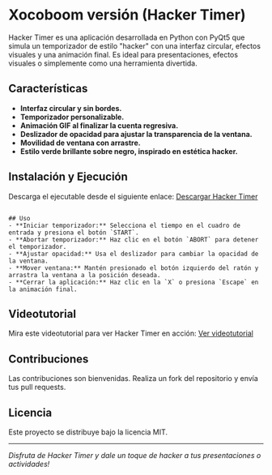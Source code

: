 
# Xocoboom versión (Hacker Timer)

Hacker Timer es una aplicación desarrollada en Python con PyQt5 que simula un temporizador de estilo "hacker" con una interfaz circular, efectos visuales y una animación final. Es ideal para presentaciones, efectos visuales o simplemente como una herramienta divertida.

## Características
- **Interfaz circular y sin bordes.**
- **Temporizador personalizable.**
- **Animación GIF al finalizar la cuenta regresiva.**
- **Deslizador de opacidad para ajustar la transparencia de la ventana.**
- **Movilidad de ventana con arrastre.**
- **Estilo verde brillante sobre negro, inspirado en estética hacker.**



## Instalación y Ejecución
 Descarga el ejecutable desde el siguiente enlace:
   [Descargar Hacker Timer](https://drive.google.com/file/d/1ba6Y7Yvi1NEAieWGekX9x5g3cPYraDhx/view?usp=sharing)


```

## Uso
- **Iniciar temporizador:** Selecciona el tiempo en el cuadro de entrada y presiona el botón `START`.
- **Abortar temporizador:** Haz clic en el botón `ABORT` para detener el temporizador.
- **Ajustar opacidad:** Usa el deslizador para cambiar la opacidad de la ventana.
- **Mover ventana:** Mantén presionado el botón izquierdo del ratón y arrastra la ventana a la posición deseada.
- **Cerrar la aplicación:** Haz clic en la `X` o presiona `Escape` en la animación final.
```

## Videotutorial
Mira este videotutorial para ver Hacker Timer en acción:
[Ver videotutorial](https://www.youtube.com/watch?v=NsxmHdBRT2Q)

## Contribuciones
Las contribuciones son bienvenidas. Realiza un fork del repositorio y envía tus pull requests.

## Licencia
Este proyecto se distribuye bajo la licencia MIT.

---

_Disfruta de Hacker Timer y dale un toque de hacker a tus presentaciones o actividades!_
